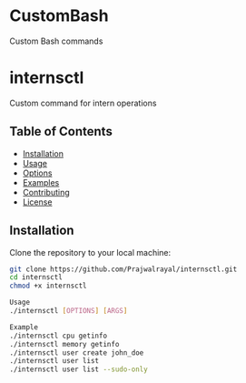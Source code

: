 # CustomBash
Custom Bash commands

# internsctl

Custom command for intern operations

## Table of Contents

- [Installation](#installation)
- [Usage](#usage)
- [Options](#options)
- [Examples](#examples)
- [Contributing](#contributing)
- [License](#license)

## Installation

Clone the repository to your local machine:

```bash
git clone https://github.com/Prajwalrayal/internsctl.git
cd internsctl
chmod +x internsctl

Usage
./internsctl [OPTIONS] [ARGS]

Example
./internsctl cpu getinfo
./internsctl memory getinfo
./internsctl user create john_doe
./internsctl user list
./internsctl user list --sudo-only
